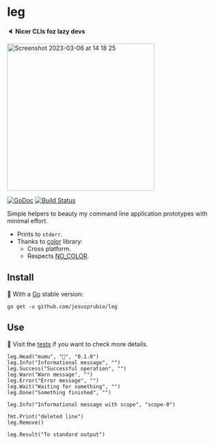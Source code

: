 # leg

🔈 **Nicer CLIs foz lazy devs**

<img width="344" alt="Screenshot 2023-03-06 at 14 18 25" src="https://user-images.githubusercontent.com/2753855/223247609-2ab48185-b26f-4763-ba33-ecc9bdc6f07a.png">

[![GoDoc][doc-img]][doc] [![Build Status][ci-img]][ci]

Simple helpers to beauty my command line application prototypes with minimal effort.

- Prints to `stderr`.
- Thanks to [color](https://github.com/fatih/color) library:
  - Cross platform.
  - Respects [NO_COLOR](https://no-color.org).

## Install

🍕 With a [Go](https://go.dev/doc/install) stable version:

```sg
go get -u github.com/jesusprubio/leg
```

## Use

📝 Visit the [tests](leg_test.go) if you want to check more details.

```golang
leg.Head("mumu", "🐘", "0.1.0")
leg.Info("Informational message", "")
leg.Success("Successful operation", "")
leg.Warn("Warn message", "")
leg.Error("Error message", "")
leg.Wait("Waiting for something", "")
leg.Done("Something finished", "")

leg.Info("Informational message with scope", "scope-0")

fmt.Print("deleted line")
leg.Remove()

leg.Result("To standard output")
```

[doc-img]: https://pkg.go.dev/badge/github.com/jesusprubio/leg
[doc]: https://pkg.go.dev/github.com/jesusprubio/leg
[ci-img]: https://github.com/jesusprubio/leg/workflows/CI/badge.svg
[ci]: https://github.com/jesusprubio/leg/workflows/go.yml
